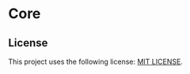 # Core

## License
This project uses the following license: [MIT LICENSE](https://github.com/tomosfps/aeri/blob/main/LICENSE.md).
